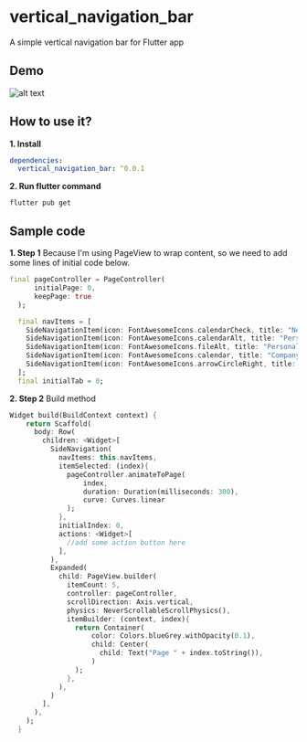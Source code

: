 # vertical_navigation_bar

A simple vertical navigation bar for Flutter app

## Demo

![alt text](https://github.com/nghialesi/vertical_navigation_bar/blob/master/example/ScreenShot.png)

## How to use it?

**1. Install**
```yaml
dependencies:
  vertical_navigation_bar: ^0.0.1
```

**2. Run flutter command**
```
flutter pub get
```

## Sample code

**1. Step 1**
 Because I'm using PageView to wrap content, so we need to add some lines of initial code below. 
```dart
final pageController = PageController(
      initialPage: 0,
      keepPage: true
  );

  final navItems = [
    SideNavigationItem(icon: FontAwesomeIcons.calendarCheck, title: "New task"),
    SideNavigationItem(icon: FontAwesomeIcons.calendarAlt, title: "Personal task"),
    SideNavigationItem(icon: FontAwesomeIcons.fileAlt, title: "Personal document"),
    SideNavigationItem(icon: FontAwesomeIcons.calendar, title: "Company task"),
    SideNavigationItem(icon: FontAwesomeIcons.arrowCircleRight, title: "Options")
  ];
  final initialTab = 0;
```

**2. Step 2**
 Build method
```dart
Widget build(BuildContext context) {
    return Scaffold(
      body: Row(
        children: <Widget>[
          SideNavigation(
            navItems: this.navItems,
            itemSelected: (index){
              pageController.animateToPage(
                  index,
                  duration: Duration(milliseconds: 300),
                  curve: Curves.linear
              );
            },
            initialIndex: 0,
            actions: <Widget>[
              //add some action button here
            ],
          ),
          Expanded(
            child: PageView.builder(
              itemCount: 5,
              controller: pageController,
              scrollDirection: Axis.vertical,
              physics: NeverScrollableScrollPhysics(),
              itemBuilder: (context, index){
                return Container(
                    color: Colors.blueGrey.withOpacity(0.1),
                    child: Center(
                      child: Text("Page " + index.toString()),
                    )
                );
              },
            ),
          )
        ],
      ),
    );
  }
```

